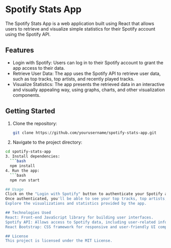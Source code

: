 # Spotify Stats App

The Spotify Stats App is a web application built using React that allows users to retrieve and visualize simple statistics for their Spotify account using the Spotify API.

## Features

- Login with Spotify: Users can log in to their Spotify account to grant the app access to their data.
- Retrieve User Data: The app uses the Spotify API to retrieve user data, such as top tracks, top artists, and recently played tracks.
- Visualize Statistics: The app presents the retrieved data in an interactive and visually appealing way, using graphs, charts, and other visualization components.

## Getting Started

1. Clone the repository:

   ```bash
   git clone https://github.com/yourusername/spotify-stats-app.git
2. Navigate to the project directory:
  ```bash
  cd spotify-stats-app
3. Install dependencies:
    ```bash
    npm install
4. Run the app:
    ```bash
    npm run start

## Usage
Click on the "Login with Spotify" button to authenticate your Spotify account.
Once authenticated, you'll be able to see your top tracks, top artists, and recently played tracks.
Explore the visualizations and statistics provided by the app.

## Technologies Used
React: Front-end JavaScript library for building user interfaces.
Spotify API: Allows access to Spotify data, including user-related information.
React Bootstrap: CSS framework for responsive and user-friendly UI components.

## License
This project is licensed under the MIT License.


